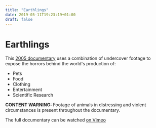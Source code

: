 ```yaml
---
title: "Earthlings"
date: 2019-05-11T19:23:19+01:00
draft: false
---
```


# Earthlings

This [2005 documentary](http://www.nationearth.com/) uses a combination of undercover footage to expose the horrors behind the world's production of:

* Pets
* Food
* Clothing
* Entertainment
* Scientific Research

**CONTENT WARNING:** Footage of animals in distressing and violent circumstances is present throughout the documentary.

The full documentary can be watched [on Vimeo](https://vimeo.com/209647801)
